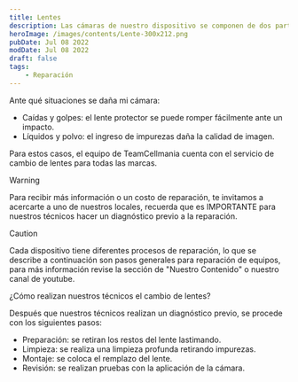 ```yaml
---
title: Lentes
description: Las cámaras de nuestro dispositivo se componen de dos partes el lente protector que se encuentra en el exterior y la cámara que se encuentra en la placa.
heroImage: /images/contents/Lente-300x212.png
pubDate: Jul 08 2022
modDate: Jul 08 2022
draft: false
tags: 
    - Reparación
---
```


Ante qué situaciones se daña mi cámara:

- Caídas y golpes: el lente protector se puede romper fácilmente ante un impacto.
- Líquidos y polvo: el ingreso de impurezas daña la calidad de imagen.

Para estos casos, el equipo de TeamCellmania cuenta con el servicio de cambio de lentes para todas las marcas.

> [!WARNING]
> Para recibir más información o un costo de reparación, te invitamos a acercarte a uno de nuestros locales, recuerda que es IMPORTANTE para nuestros técnicos hacer un diagnóstico previo a la reparación.

> [!CAUTION]
> Cada dispositivo tiene diferentes procesos de reparación, lo que se describe a continuación son pasos generales para reparación de equipos, para más información revise la sección de \"Nuestro Contenido\" o nuestro canal de youtube.

¿Cómo realizan nuestros técnicos el cambio de lentes?

Después que nuestros técnicos realizan un diagnóstico previo, se procede con los siguientes pasos:

- Preparación: se retiran los restos del lente lastimando.
- Limpieza: se realiza una limpieza profunda retirando impurezas.
- Montaje: se coloca el remplazo del lente.
- Revisión: se realizan pruebas con la aplicación de la cámara.
